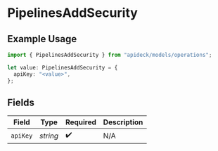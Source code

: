 # PipelinesAddSecurity

## Example Usage

```typescript
import { PipelinesAddSecurity } from "apideck/models/operations";

let value: PipelinesAddSecurity = {
  apiKey: "<value>",
};
```

## Fields

| Field              | Type               | Required           | Description        |
| ------------------ | ------------------ | ------------------ | ------------------ |
| `apiKey`           | *string*           | :heavy_check_mark: | N/A                |
